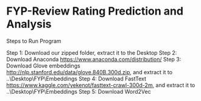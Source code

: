 # FYP-Review Rating Prediction and Analysis

Steps to Run Program

Step 1: Download our zipped folder, extract it to the Desktop 
Step 2: Download Anaconda https://www.anaconda.com/distribution/
Step 3: Download Glove embeddings http://nlp.stanford.edu/data/glove.840B.300d.zip, and extract it to ..\Desktop\FYP\Embeddings
Step 4: Download FastText https://www.kaggle.com/yekenot/fasttext-crawl-300d-2m, and extract it to ..\Desktop\FYP\Embeddings
Step 5: Download Word2Vec 
